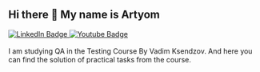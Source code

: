 ## Hi there 👋 My name is Artyom  ##  
<div id="badges">
  <a href="https://www.linkedin.com/in/ayaskuld/">
    <img src="https://img.shields.io/badge/LinkedIn-blue?style=for-the-badge&logo=linkedin&logoColor=white" alt="LinkedIn Badge"/>
  </a>
  <a href="https://github.com/AYaskuld">
    <img src="https://img.shields.io/badge/GitHub-black?style=for-the-badge&logo=github&logoColor=white" alt="Youtube Badge"/>
  </a>
</div>  
<br/>
I am studying QA in the Testing Course By Vadim Ksendzov. And here you can find the solution of practical tasks from the course.

<!--
**AYaskuld/Ayaskuld** is a ✨ _special_ ✨ repository because its `README.md` (this file) appears on your GitHub profile.

Here are some ideas to get you started:

- 🔭 I’m currently working on ...
- 🌱 I’m currently learning ...
- 👯 I’m looking to collaborate on ...
- 🤔 I’m looking for help with ...
- 💬 Ask me about ...
- 📫 How to reach me: ...
- 😄 Pronouns: ...
- ⚡ Fun fact: ...
-->
